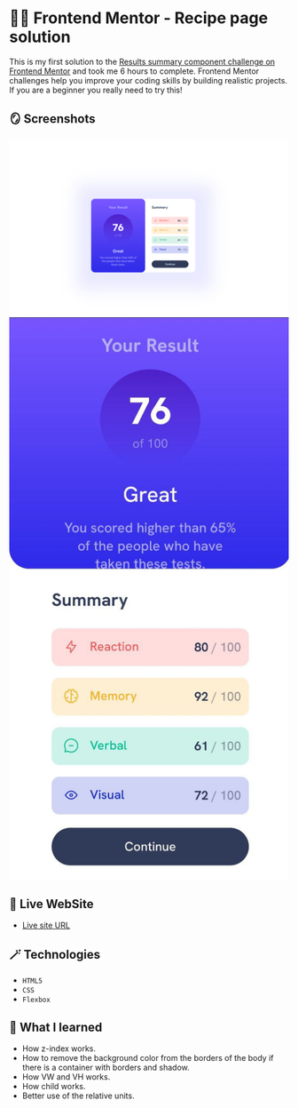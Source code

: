 # 😶‍🌫️ Frontend Mentor - Recipe page solution

This is my first solution to the [Results summary component challenge on Frontend Mentor](https://www.frontendmentor.io/challenges/results-summary-component-CE_K6s0maV) and took me 6 hours to complete. Frontend Mentor challenges help you improve your coding skills by building realistic projects. If you are a beginner you really need to try this!

## 🪞 Screenshots

![](design/solution-desktop-design.png)
![](design/solution-mobile-design.jpg)

## 🎥 Live WebSite

- [Live site URL](https://alexandru-ghergu.github.io/results-summary-component-main/)

## 🪄 Technologies

- `HTML5`
- `CSS`
- `Flexbox`

## 🎢 What I learned

- How z-index works.
- How to remove the background color from the borders of the body if there is a container with borders and shadow.
- How VW and VH works.
- How child works.
- Better use of the relative units.
